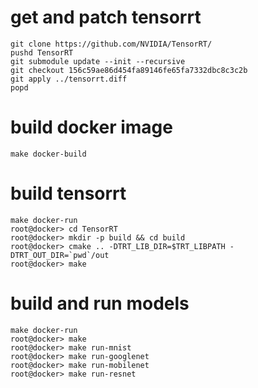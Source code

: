 # get and patch tensorrt
```
git clone https://github.com/NVIDIA/TensorRT/
pushd TensorRT
git submodule update --init --recursive
git checkout 156c59ae86d454fa89146fe65fa7332dbc8c3c2b 
git apply ../tensorrt.diff
popd
```

# build docker image
```
make docker-build
```

# build tensorrt
```
make docker-run
root@docker> cd TensorRT
root@docker> mkdir -p build && cd build
root@docker> cmake .. -DTRT_LIB_DIR=$TRT_LIBPATH -DTRT_OUT_DIR=`pwd`/out
root@docker> make
```

# build and run models
```
make docker-run
root@docker> make
root@docker> make run-mnist
root@docker> make run-googlenet
root@docker> make run-mobilenet
root@docker> make run-resnet
```
